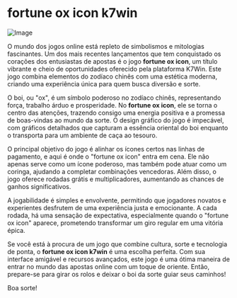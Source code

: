 # fortune ox icon k7win

![Image](https://github.com/user-attachments/assets/b9de9dee-b60e-46a0-9e49-3c6ca594ed6f)

O mundo dos jogos online está repleto de simbolismos e mitologias fascinantes. Um dos mais recentes lançamentos que tem conquistado os corações dos entusiastas de apostas é o jogo **fortune ox icon**, um título vibrante e cheio de oportunidades oferecido pela plataforma K7Win. Este jogo combina elementos do zodíaco chinês com uma estética moderna, criando uma experiência única para quem busca diversão e sorte.

O boi, ou "ox", é um símbolo poderoso no zodíaco chinês, representando força, trabalho árduo e prosperidade. No **fortune ox icon**, ele se torna o centro das atenções, trazendo consigo uma energia positiva e a promessa de boas-vindas ao mundo da sorte. O design gráfico do jogo é impecável, com gráficos detalhados que capturam a essência oriental do boi enquanto o transporta para um ambiente de caça ao tesouro.

O principal objetivo do jogo é alinhar os ícones certos nas linhas de pagamento, e aqui é onde o "fortune ox icon" entra em cena. Ele não apenas serve como um ícone poderoso, mas também pode atuar como um coringa, ajudando a completar combinações vencedoras. Além disso, o jogo oferece rodadas grátis e multiplicadores, aumentando as chances de ganhos significativos.

A jogabilidade é simples e envolvente, permitindo que jogadores novatos e experientes desfrutem de uma experiência justa e emocionante. A cada rodada, há uma sensação de expectativa, especialmente quando o "fortune ox icon" aparece, prometendo transformar um giro regular em uma vitória épica.

Se você está à procura de um jogo que combine cultura, sorte e tecnologia de ponta, o **fortune ox icon k7win** é uma escolha perfeita. Com sua interface amigável e recursos avançados, este jogo é uma ótima maneira de entrar no mundo das apostas online com um toque de oriente. Então, prepare-se para girar os rolos e deixar o boi da sorte guiar seus caminhos!

Boa sorte!
